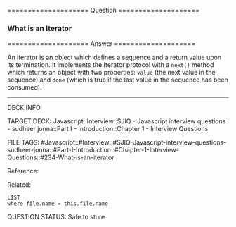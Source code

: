 ==================== Question ====================  

### What is an Iterator  

==================== Answer ====================  

An iterator is an object which defines a sequence and a return value upon its
termination. It implements the Iterator protocol with a `next()` method which
returns an object with two properties: `value` (the next value in the sequence)
and `done` (which is true if the last value in the sequence has been consumed).

---

DECK INFO

TARGET DECK: Javascript::Interview::SJIQ - Javascript interview questions -
sudheer jonna::Part I - Introduction::Chapter 1 - Interview Questions

FILE TAGS:
#Javascript::#Interview::#SJIQ-Javascript-interview-questions-sudheer-jonna::#Part-I-Introduction::#Chapter-1-Interview-Questions::#234-What-is-an-iterator

Reference:

Related:

```dataview
LIST
where file.name = this.file.name
```

QUESTION STATUS: Safe to store
